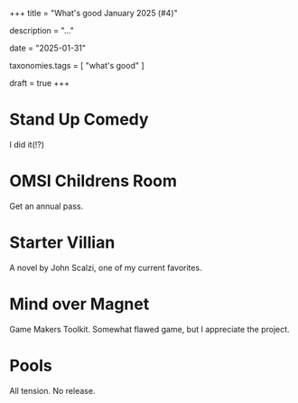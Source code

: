 +++
title = "What's good January 2025 (#4)"

description = "..."

date = "2025-01-31"

taxonomies.tags = [
    "what's good"
]

draft = true
+++

# Stand Up Comedy

I did it(!?)

# OMSI Childrens Room

Get an annual pass.

# Starter Villian

A novel by John Scalzi, one of my current favorites.

# Mind over Magnet

Game Makers Toolkit.
Somewhat flawed game, but I appreciate the project.

# Pools

All tension.
No release.
